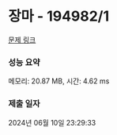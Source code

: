 # 장마 - 194982/1 

[문제 링크](https://level.goorm.io/exam/194982/%EC%9E%A5%EB%A7%88/quiz/1) 

### 성능 요약

메모리: 20.87 MB, 시간: 4.62 ms

### 제출 일자

2024년 06월 10일 23:29:33

